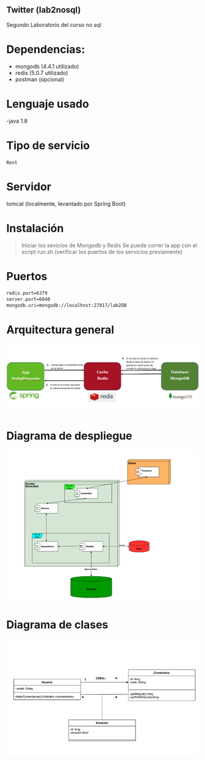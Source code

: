 ## Twitter (lab2nosql)
Segundo Laboratorio del curso no sql  

# Dependencias:
  - mongodb (4.4.1 utilizado)
  - redis (5.0.7 utilizado)
  - postman (opcional)

# Lenguaje usado
  -java 1.8
  
 # Tipo de servicio
    Rest
  
 # Servidor 
  tomcat (localmente, levantado por Spring Boot)
 
# Instalación 
  >Iniciar los sevicios de Mongodb y Redis
  >Se puede correr la app con el script run.sh (verificar los puertos de los servicios previamente)


# Puertos
    redis.port=6379
    server.port=6040
    mongodb.uri=mongodb://localhost:27017/lab2DB
    
# Arquitectura general

![myimage-alt-tag](https://github.com/federremu/lab2nosql/blob/main/NosqlProjecto/documentacion/2020-11-12.png) 

  # Diagrama de despliegue
![myimage-alt-tag](https://github.com/federremu/lab2nosql/blob/main/NosqlProjecto/documentacion/2020-11-12%20(1).png) 

# Diagrama de clases

![myimage-alt-tag](https://github.com/federremu/lab2nosql/blob/main/NosqlProjecto/documentacion/2020-11-12%20(2).png)


  
